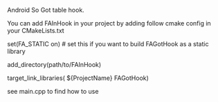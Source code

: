 Android So Got table hook.

You can add FAInHook in your project by adding follow
cmake config in your CMakeLists.txt

set(FA_STATIC on)       # set this if you want to build FAGotHook as a static library

add_directory(path/to/FAInHook)

target_link_libraries( ${ProjectName} FAGotHook)

see main.cpp to find how to use
